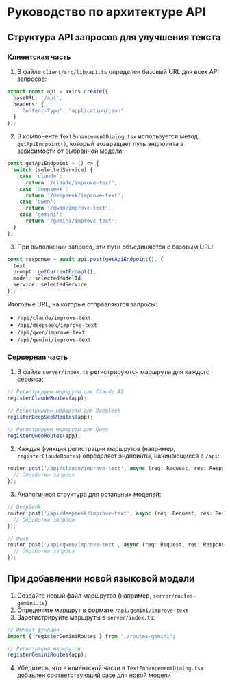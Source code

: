 # Руководство по архитектуре API

## Структура API запросов для улучшения текста

### Клиентская часть

1. В файле `client/src/lib/api.ts` определен базовый URL для всех API запросов:

```typescript
export const api = axios.create({
  baseURL: '/api',
  headers: {
    'Content-Type': 'application/json'
  }
});
```

2. В компоненте `TextEnhancementDialog.tsx` используется метод `getApiEndpoint()`, который возвращает путь эндпоинта в зависимости от выбранной модели:

```typescript
const getApiEndpoint = () => {
  switch (selectedService) {
    case 'claude':
      return '/claude/improve-text';
    case 'deepseek':
      return '/deepseek/improve-text';
    case 'qwen':
      return '/qwen/improve-text';
    case 'gemini':
      return '/gemini/improve-text';
  }
};
```

3. При выполнении запроса, эти пути объединяются с базовым URL:

```typescript
const response = await api.post(getApiEndpoint(), {
  text,
  prompt: getCurrentPrompt(),
  model: selectedModelId,
  service: selectedService
});
```

Итоговые URL, на которые отправляются запросы:
- `/api/claude/improve-text`
- `/api/deepseek/improve-text`
- `/api/qwen/improve-text`
- `/api/gemini/improve-text`

### Серверная часть

1. В файле `server/index.ts` регистрируются маршруты для каждого сервиса:

```typescript
// Регистрируем маршруты для Claude AI
registerClaudeRoutes(app);

// Регистрируем маршруты для DeepSeek
registerDeepSeekRoutes(app);

// Регистрируем маршруты для Qwen
registerQwenRoutes(app);
```

2. Каждая функция регистрации маршрутов (например, `registerClaudeRoutes`) определяет эндпоинты, начинающиеся с `/api`:

```typescript
router.post('/api/claude/improve-text', async (req: Request, res: Response) => {
  // Обработка запроса
});
```

3. Аналогичная структура для остальных моделей:

```typescript
// DeepSeek
router.post('/api/deepseek/improve-text', async (req: Request, res: Response) => {
  // Обработка запроса
});

// Qwen
router.post('/api/qwen/improve-text', async (req: Request, res: Response) => {
  // Обработка запроса
});
```

## При добавлении новой языковой модели

1. Создайте новый файл маршрутов (например, `server/routes-gemini.ts`)
2. Определите маршрут в формате `/api/gemini/improve-text`
3. Зарегистрируйте маршруты в `server/index.ts`:

```typescript
// Импорт функции
import { registerGeminiRoutes } from './routes-gemini';

// Регистрация маршрутов
registerGeminiRoutes(app);
```

4. Убедитесь, что в клиентской части в `TextEnhancementDialog.tsx` добавлен соответствующий case для новой модели